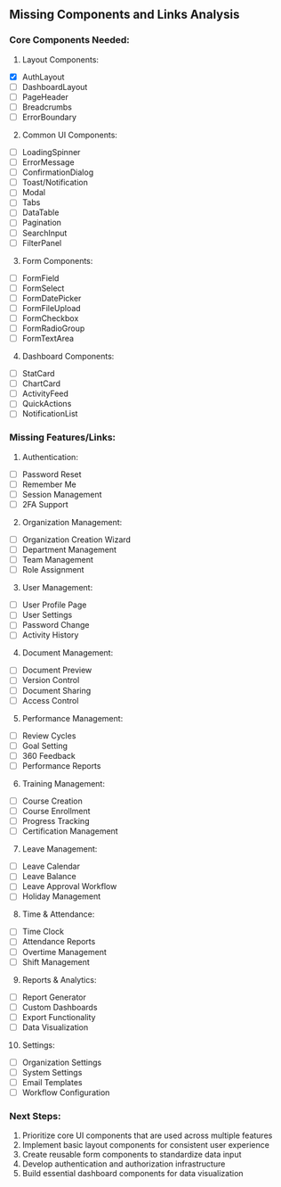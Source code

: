 ## Missing Components and Links Analysis

### Core Components Needed:

1. Layout Components:
- [x] AuthLayout
- [ ] DashboardLayout
- [ ] PageHeader
- [ ] Breadcrumbs
- [ ] ErrorBoundary

2. Common UI Components:
- [ ] LoadingSpinner
- [ ] ErrorMessage
- [ ] ConfirmationDialog
- [ ] Toast/Notification
- [ ] Modal
- [ ] Tabs
- [ ] DataTable
- [ ] Pagination
- [ ] SearchInput
- [ ] FilterPanel

3. Form Components:
- [ ] FormField
- [ ] FormSelect
- [ ] FormDatePicker
- [ ] FormFileUpload
- [ ] FormCheckbox
- [ ] FormRadioGroup
- [ ] FormTextArea

4. Dashboard Components:
- [ ] StatCard
- [ ] ChartCard
- [ ] ActivityFeed
- [ ] QuickActions
- [ ] NotificationList

### Missing Features/Links:

1. Authentication:
- [ ] Password Reset
- [ ] Remember Me
- [ ] Session Management
- [ ] 2FA Support

2. Organization Management:
- [ ] Organization Creation Wizard
- [ ] Department Management
- [ ] Team Management
- [ ] Role Assignment

3. User Management:
- [ ] User Profile Page
- [ ] User Settings
- [ ] Password Change
- [ ] Activity History

4. Document Management:
- [ ] Document Preview
- [ ] Version Control
- [ ] Document Sharing
- [ ] Access Control

5. Performance Management:
- [ ] Review Cycles
- [ ] Goal Setting
- [ ] 360 Feedback
- [ ] Performance Reports

6. Training Management:
- [ ] Course Creation
- [ ] Course Enrollment
- [ ] Progress Tracking
- [ ] Certification Management

7. Leave Management:
- [ ] Leave Calendar
- [ ] Leave Balance
- [ ] Leave Approval Workflow
- [ ] Holiday Management

8. Time & Attendance:
- [ ] Time Clock
- [ ] Attendance Reports
- [ ] Overtime Management
- [ ] Shift Management

9. Reports & Analytics:
- [ ] Report Generator
- [ ] Custom Dashboards
- [ ] Export Functionality
- [ ] Data Visualization

10. Settings:
- [ ] Organization Settings
- [ ] System Settings
- [ ] Email Templates
- [ ] Workflow Configuration

### Next Steps:

1. Prioritize core UI components that are used across multiple features
2. Implement basic layout components for consistent user experience
3. Create reusable form components to standardize data input
4. Develop authentication and authorization infrastructure
5. Build essential dashboard components for data visualization